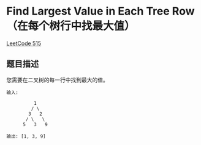 # Find Largest Value in Each Tree Row（在每个树行中找最大值）

[LeetCode 515]()

## 题目描述
您需要在二叉树的每一行中找到最大的值。

```
输入:

          1
         / \
        3   2
       / \   \
      5   3   9

输出: [1, 3, 9]
```